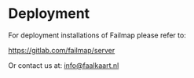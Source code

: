 # Deployment
For deployment installations of Failmap please refer to:

https://gitlab.com/failmap/server

Or contact us at: info@faalkaart.nl
